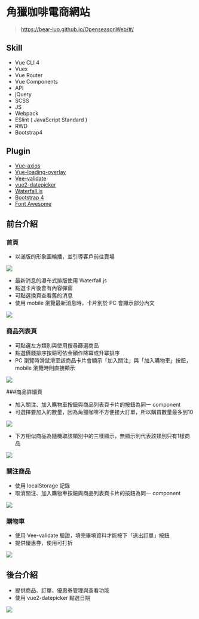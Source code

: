 # 角獵咖啡電商網站
> https://bear-luo.github.io/OpenseasonWeb/#/

## Skill
* Vue CLI 4
* Vuex
* Vue Router
* Vue Components
* API
* jQuery
* SCSS
* JS
* Webpack
* ESlint ( JavaScript Standard )
* RWD
* Bootstrap4

## Plugin
* [Vue-axios](https://github.com/axios/axios)
* [Vue-loading-overlay](https://github.com/ankurk91/vue-loading-overlay)
* [Vee-validate](https://github.com/baianat/vee-validate)
* [vue2-datepicker](https://github.com/mengxiong10/vue2-datepicker)
* [Waterfall.js](http://raphamorim.io/waterfall.js/)
* [Bootstrap 4](https://getbootstrap.com/)
* [Font Awesome](https://fontawesome.com/)

## 前台介紹
### 首頁
* 以滿版的形象圖輪播，並引導客戶前往賣場

![](https://user-images.githubusercontent.com/61472045/89060646-f0b1e680-d395-11ea-99de-fe3182350baf.png)

* 最新消息的瀑布式排版使用 Waterfall.js
* 點選卡片後會有內容彈窗
* 可點選換頁查看舊的消息
* 使用 mobile 瀏覽最新消息時，卡片別於 PC 會顯示部分內文

![](https://user-images.githubusercontent.com/61472045/89059539-f4dd0480-d393-11ea-86fc-c3bde541f152.png)

### 商品列表頁
* 可點選左方類別與使用搜尋篩選商品
* 點選價錢排序按鈕可依金額作降冪或升冪排序
* PC 瀏覽時滑鼠滑至該商品卡片會顯示「加入關注」與「加入購物車」按鈕，mobile 瀏覽時則直接顯示

![](https://user-images.githubusercontent.com/61472045/89060871-5605d780-d396-11ea-9ce8-f990653c2c72.png)

###商品詳細頁
* 加入關注、加入購物車按鈕與商品列表頁卡片的按鈕為同一 component
* 可選擇要加入的數量，因為角獵咖啡不方便接大訂單，所以購買數量最多到10

![](https://user-images.githubusercontent.com/61472045/89063890-8d2ab780-d39b-11ea-9174-9a8154d57cac.png)

* 下方相似商品為隨機取該類別中的三樣顯示，無顯示則代表該類別只有1樣商品

![](https://user-images.githubusercontent.com/61472045/89064604-df200d00-d39c-11ea-9544-629b0237eb51.png)

### 關注商品
* 使用 localStorage 記錄
* 取消關注、加入購物車按鈕與商品列表頁卡片的按鈕為同一 component

![](https://user-images.githubusercontent.com/61472045/89064934-6ff6e880-d39d-11ea-9035-e39096748100.png)

### 購物車
* 使用 Vee-validate 驗證，填完畢填資料才能按下「送出訂單」按鈕
* 提供優惠券，使用可打折

![](https://user-images.githubusercontent.com/61472045/89065237-de3bab00-d39d-11ea-86a0-2100d6e83e55.png)

## 後台介紹
* 提供商品、訂單、優惠券管理與查看功能
* 使用 vue2-datepicker 點選日期

![](https://user-images.githubusercontent.com/61472045/89065839-fc55db00-d39e-11ea-82a2-24e4e9844bfb.png)


